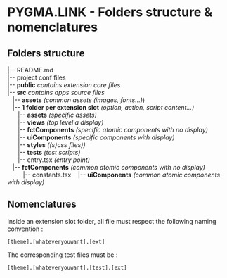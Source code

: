 # PYGMA.LINK - Folders structure & nomenclatures

## Folders structure

|-- README.md  
|-- project conf files  
|-- **public** *contains extension core files*  
|-- **src** *contains apps source files*  
&nbsp;&nbsp;&nbsp;|-- **assets** *(common assets (images, fonts...)*)  
&nbsp;&nbsp;&nbsp;|-- **1 folder per extension slot** *(option, action, script content...)*  
&nbsp;&nbsp;&nbsp;&nbsp;&nbsp;&nbsp;|-- **assets** *(specific assets)*  
&nbsp;&nbsp;&nbsp;&nbsp;&nbsp;&nbsp;|-- **views** *(top level a display)*  
&nbsp;&nbsp;&nbsp;&nbsp;&nbsp;&nbsp;|-- **fctComponents** *(specific atomic components with no display)*  
&nbsp;&nbsp;&nbsp;&nbsp;&nbsp;&nbsp;|-- **uiComponents** *(specific components with display)*  
&nbsp;&nbsp;&nbsp;&nbsp;&nbsp;&nbsp;|-- **styles** *((s)css files))*  
&nbsp;&nbsp;&nbsp;&nbsp;&nbsp;&nbsp;|-- **tests** *(test scripts)*  
&nbsp;&nbsp;&nbsp;&nbsp;&nbsp;&nbsp;|-- entry.tsx *(entry point)*  
&nbsp;&nbsp;&nbsp;|-- **fctComponents** *(common atomic components with no display)*  
&nbsp;&nbsp;&nbsp;&nbsp;&nbsp;&nbsp;&nbsp;&nbsp;&nbsp;|-- constants.tsx
&nbsp;&nbsp;&nbsp;|-- **uiComponents** *(common atomic components with display)*  

## Nomenclatures

Inside an extension slot folder, all file must respect the following naming convention :

    [theme].[whateveryouwant].[ext]

The corresponding test files must be :

    [theme].[whateveryouwant].[test].[ext]
